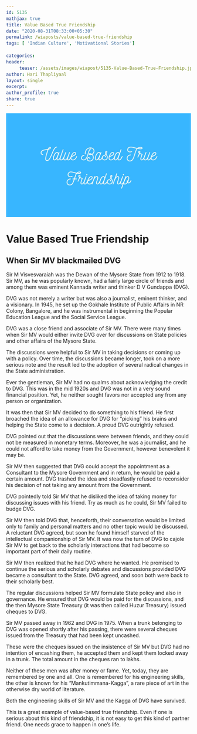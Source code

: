 ```yaml
--- 
id: 5135
mathjax: true  
title: Value Based True Friendship
date: "2020-08-31T08:33:00+05:30"
permalink: /wiaposts/value-based-true-friendship
tags: [ 'Indian Culture', 'Motivational Stories']    

categories: 
header:
     teaser: /assets/images/wiapost/5135-Value-Based-True-Friendship.jpg
author: Hari Thapliyaal 
layout: single
excerpt:  
author_profile: true 
share: true 
---
```


![Value Based True Friendship](/assets/images/wiapost/5135-Value-Based-True-Friendship.jpg)    
    
# Value Based True Friendship   
    
## When Sir MV blackmailed DVG    
     
Sir M Visvesvaraiah was the Dewan of the Mysore State from 1912 to 1918. Sir MV, as he was popularly known, had a fairly large circle of friends and among them was eminent Kannada writer and thinker D V Gundappa (DVG).    
    
DVG was not merely a writer but was also a journalist, eminent thinker, and a visionary. In 1945, he set up the Gokhale Institute of Public Affairs in NR Colony, Bangalore, and he was instrumental in beginning the Popular Education League and the Social Service League.    
    
DVG was a close friend and associate of Sir MV. There were many times when Sir MV would either invite DVG over for discussions on State policies and other affairs of the Mysore State.    
    
The discussions were helpful to Sir MV in taking decisions or coming up with a policy. Over time, the discussions became longer, took on a more serious note and the result led to the adoption of several radical changes in the State administration.    
    
Ever the gentleman, Sir MV had no qualms about acknowledging the credit to DVG. This was in the mid 1920s and DVG was not in a very sound financial position. Yet, he neither sought favors nor accepted any from any person or organization.    
    
It was then that Sir MV decided to do something to his friend. He first broached the idea of an allowance for DVG for “picking” his brains and helping the State come to a decision. A proud DVG outrightly refused.    
    
DVG pointed out that the discussions were between friends, and they could not be measured in monetary terms. Moreover, he was a journalist, and he could not afford to take money from the Government, however benevolent it may be.    
    
Sir MV then suggested that DVG could accept the appointment as a Consultant to the Mysore Government and in return, he would be paid a certain amount. DVG trashed the idea and steadfastly refused to reconsider his decision of not taking any amount from the Government.    
    
DVG pointedly told Sir MV that he disliked the idea of taking money for discussing issues with his friend. Try as much as he could, Sir MV failed to budge DVG.    
    
Sir MV then told DVG that, henceforth, their conversation would be limited only to family and personal matters and no other topic would be discussed. A reluctant DVG agreed, but soon he found himself starved of the intellectual companionship of Sir MV. It was now the turn of DVG to cajole Sir MV to get back to the scholarly interactions that had become so important part of their daily routine.    
    
Sir MV then realized that he had DVG where he wanted. He promised to continue the serious and scholarly debates and discussions provided DVG became a consultant to the State. DVG agreed, and soon both were back to their scholarly best.    
    
The regular discussions helped Sir MV formulate State policy and also in governance. He ensured that DVG would be paid for the discussions, and the then Mysore State Treasury (it was then called Huzur Treasury) issued cheques to DVG.    
    
Sir MV passed away in 1962 and DVG in 1975. When a trunk belonging to DVG was opened shortly after his passing, there were several cheques issued from the Treasury that had been kept uncashed.    
    
These were the cheques issued on the insistence of Sir MV but DVG had no intention of encashing them, he accepted them and kept them locked away in a trunk. The total amount in the cheques ran to lakhs.    
    
Neither of these men was after money or fame. Yet, today, they are remembered by one and all. One is remembered for his engineering skills, the other is known for his “Mankutimmana-Kagga”, a rare piece of art in the otherwise dry world of literature.    
    
Both the engineering skills of Sir MV and the Kagga of DVG have survived.    
    
This is a great example of value-based true friendship. Even if one is serious about this kind of friendship, it is not easy to get this kind of partner friend. One needs grace to happen in one’s life.    
    
    
